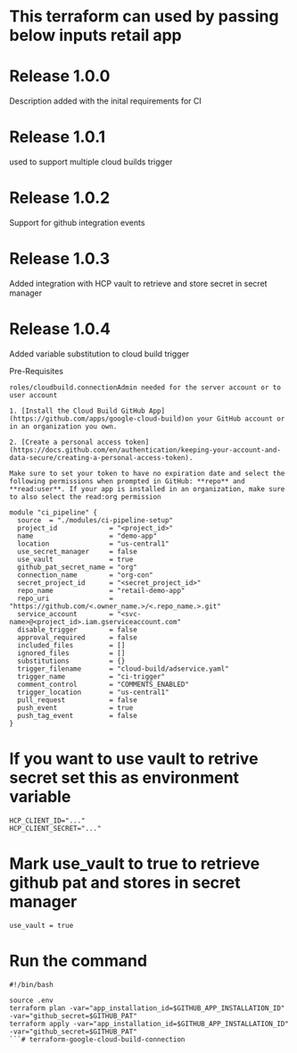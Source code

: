 # This terraform can used by passing below inputs retail app

# Release 1.0.0
Description added with the inital requirements for CI

# Release 1.0.1
used to support multiple cloud builds trigger

# Release 1.0.2
Support for github integration events

# Release 1.0.3
Added integration with HCP vault to retrieve and store secret in secret manager

# Release 1.0.4
Added variable substitution to cloud build trigger

Pre-Requisites
```
roles/cloudbuild.connectionAdmin needed for the server account or to user account

1. [Install the Cloud Build GitHub App](https://github.com/apps/google-cloud-build)on your GitHub account or in an organization you own.

2. [Create a personal access token](https://docs.github.com/en/authentication/keeping-your-account-and-data-secure/creating-a-personal-access-token).

Make sure to set your token to have no expiration date and select the following permissions when prompted in GitHub: **repo** and **read:user**. If your app is installed in an organization, make sure to also select the read:org permission
```
```
module "ci_pipeline" {
  source  = "./modules/ci-pipeline-setup"
  project_id             = "<project_id>"
  name                   = "demo-app"
  location               = "us-central1"
  use_secret_manager     = false
  use_vault              = true 
  github_pat_secret_name = "org"
  connection_name        = "org-con"
  secret_project_id      = "<secret_project_id>"
  repo_name              = "retail-demo-app"
  repo_uri               = "https://github.com/<.owner_name.>/<.repo_name.>.git"
  service_account        = "<svc-name>@<project_id>.iam.gserviceaccount.com"
  disable_trigger        = false
  approval_required      = false
  included_files         = []
  ignored_files          = []
  substitutions          = {}
  trigger_filename       = "cloud-build/adservice.yaml"
  trigger_name           = "ci-trigger"
  comment_control        = "COMMENTS_ENABLED"
  trigger_location       = "us-central1"
  pull_request           = false
  push_event             = true
  push_tag_event         = false
}
```
# If you want to use vault to retrive secret set this as environment variable
```
HCP_CLIENT_ID="..."
HCP_CLIENT_SECRET="..."
```
# Mark use_vault to true to retrieve github pat and stores in secret manager
```
use_vault = true
```

# Run the command 
```
#!/bin/bash

source .env
terraform plan -var="app_installation_id=$GITHUB_APP_INSTALLATION_ID" -var="github_secret=$GITHUB_PAT"
terraform apply -var="app_installation_id=$GITHUB_APP_INSTALLATION_ID" -var="github_secret=$GITHUB_PAT"
```# terraform-google-cloud-build-connection
